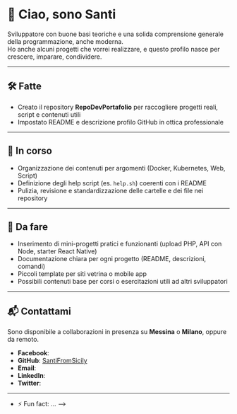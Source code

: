 # 👋 Ciao, sono Santi

Sviluppatore con buone basi teoriche e una solida comprensione generale della programmazione, anche moderna.  
Ho anche alcuni progetti che vorrei realizzare, e questo profilo nasce per crescere, imparare, condividere.

---

## 🛠️ Fatte

- Creato il repository **RepoDevPortafolio** per raccogliere progetti reali, script e contenuti utili  
- Impostato README e descrizione profilo GitHub in ottica professionale

---

## 🔄 In corso

- Organizzazione dei contenuti per argomenti (Docker, Kubernetes, Web, Script)  
- Definizione degli help script (es. `help.sh`) coerenti con i README  
- Pulizia, revisione e standardizzazione delle cartelle e dei file nei repository

---

## 📌 Da fare

- Inserimento di mini-progetti pratici e funzionanti (upload PHP, API con Node, starter React Native)  
- Documentazione chiara per ogni progetto (README, descrizioni, comandi)  
- Piccoli template per siti vetrina o mobile app  
- Possibili contenuti base per corsi o esercitazioni utili ad altri sviluppatori

---

## 📬 Contattami

Sono disponibile a collaborazioni in presenza su **Messina** o **Milano**, oppure da remoto.

- **Facebook**:  
- **GitHub**: [SantiFromSicily](https://github.com/SantiFromSicily)  
- **Email**:  
- **LinkedIn**:  
- **Twitter**:  

---

- ⚡ Fun fact: ...
-->
